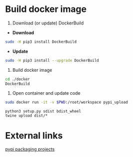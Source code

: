 # Build docker image

1. Download (or update) DockerBuild

- **Download**

```bash
sudo -H pip3 install DockerBuild
```

- **Update**
```bash
sudo -H pip3 install --upgrade DockerBuild
```

1. Build docker image

```bash
cd ./docker
DockerBuild
```

1. Open container and update code

```bash
sudo docker run -it -v $PWD:/root/workspace pypi_upload
```

```docker
python3 setup.py sdist bdist_wheel
twine upload dist/*
```

# External links

[pypi packaging projects](https://packaging.python.org/tutorials/packaging-projects/)
